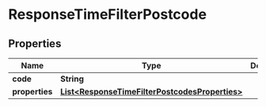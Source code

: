 

# ResponseTimeFilterPostcode

## Properties

Name | Type | Description | Notes
------------ | ------------- | ------------- | -------------
**code** | **String** |  | 
**properties** | [**List&lt;ResponseTimeFilterPostcodesProperties&gt;**](ResponseTimeFilterPostcodesProperties.md) |  | 



